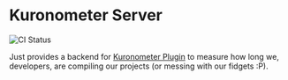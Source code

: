 # Kuronometer Server

![CI Status](https://travis-ci.org/delr3ves/KuronometerServer.svg?branch=master)

Just provides a backend for [Kuronometer Plugin](https://github.com/pedrovgs/Kuronometer) to measure how long we, developers,
are compiling our projects (or messing with our fidgets :P).
